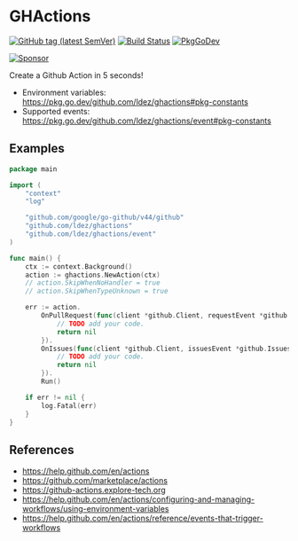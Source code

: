 # GHActions

[![GitHub tag (latest SemVer)](https://img.shields.io/github/tag/ldez/ghactions.svg?label=release)](https://github.com/ldez/ghactions/releases)
[![Build Status](https://github.com/ldez/ghactions/workflows/Main/badge.svg?branch=master)](https://github.com/ldez/ghactions/actions)
[![PkgGoDev](https://pkg.go.dev/badge/github.com/ldez/ghactions)](https://pkg.go.dev/github.com/ldez/ghactions)

[![Sponsor](https://img.shields.io/badge/Sponsor%20me-%E2%9D%A4%EF%B8%8F-pink)](https://github.com/sponsors/ldez)

Create a Github Action in 5 seconds!

- Environment variables: https://pkg.go.dev/github.com/ldez/ghactions#pkg-constants
- Supported events: https://pkg.go.dev/github.com/ldez/ghactions/event#pkg-constants

## Examples

```go
package main

import (
	"context"
	"log"

	"github.com/google/go-github/v44/github"
	"github.com/ldez/ghactions"
	"github.com/ldez/ghactions/event"
)

func main() {
	ctx := context.Background()
	action := ghactions.NewAction(ctx)
	// action.SkipWhenNoHandler = true
	// action.SkipWhenTypeUnknown = true

	err := action.
		OnPullRequest(func(client *github.Client, requestEvent *github.PullRequestEvent) error {
			// TODO add your code.
			return nil
		}).
		OnIssues(func(client *github.Client, issuesEvent *github.IssuesEvent) error {
			// TODO add your code.
			return nil
		}).
		Run()

	if err != nil {
		log.Fatal(err)
	}
}
```

## References

- https://help.github.com/en/actions
- https://github.com/marketplace/actions
- https://github-actions.explore-tech.org
- https://help.github.com/en/actions/configuring-and-managing-workflows/using-environment-variables
- https://help.github.com/en/actions/reference/events-that-trigger-workflows
